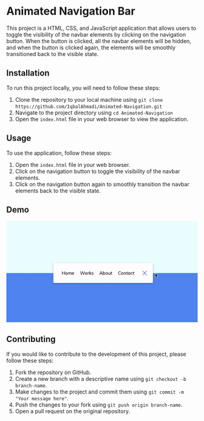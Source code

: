 # Animated Navigation Bar

This project is a HTML, CSS, and JavaScript application that allows users to toggle the visibility of the navbar elements by clicking on the navigation button. When the button is clicked, all the navbar elements will be hidden, and when the button is clicked again, the elements will be smoothly transitioned back to the visible state.

## Installation

To run this project locally, you will need to follow these steps:

1. Clone the repository to your local machine using `git clone https://github.com/IqbalAhmadi/Animated-Navigation.git`
2. Navigate to the project directory using `cd Animated-Navigation`
3. Open the `index.html` file in your web browser to view the application.

## Usage

To use the application, follow these steps:

1. Open the `index.html` file in your web browser.
2. Click on the navigation button to toggle the visibility of the navbar elements.
3. Click on the navigation button again to smoothly transition the navbar elements back to the visible state.

## Demo

![Demo](./asset/anmtd-nav.gif)

## Contributing

If you would like to contribute to the development of this project, please follow these steps:

1. Fork the repository on GitHub.
2. Create a new branch with a descriptive name using `git checkout -b branch-name`.
3. Make changes to the project and commit them using `git commit -m "Your message here"`.
4. Push the changes to your fork using `git push origin branch-name`.
5. Open a pull request on the original repository.
